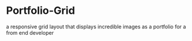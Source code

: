 # Portfolio-Grid
a responsive grid layout that displays incredible images as a portfolio for a from end developer
